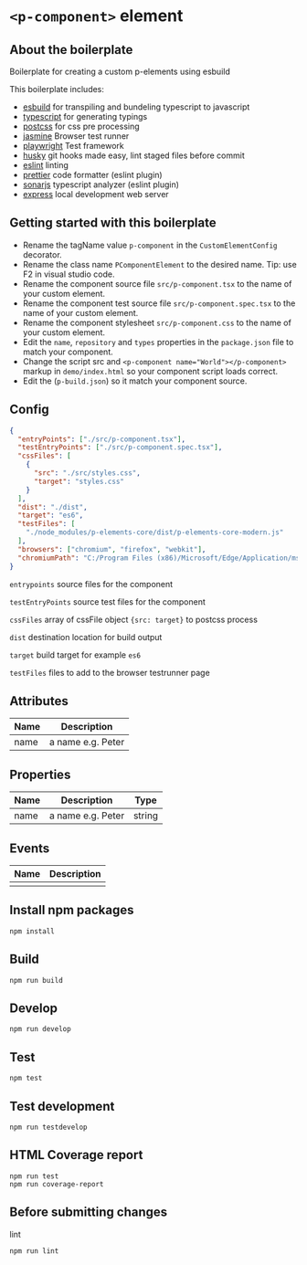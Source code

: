 # `<p-component>` element

## About the boilerplate

Boilerplate for creating a custom p-elements using esbuild

This boilerplate includes:

- [esbuild](https://esbuild.github.io/) for transpiling and bundeling typescript to javascript
- [typescript](https://www.typescriptlang.org/) for generating typings
- [postcss](https://postcss.org/) for css pre processing
- [jasmine](https://jasmine.github.io/) Browser test runner
- [playwright](https://playwright.dev/) Test framework
- [husky](https://typicode.github.io/husky/) git hooks made easy, lint staged files before commit
- [eslint](https://eslint.org/) linting
- [prettier](https://prettier.io/) code formatter (eslint plugin)
- [sonarjs](https://github.com/SonarSource/eslint-plugin-sonarjs) typescript analyzer (eslint plugin)
- [express](https://expressjs.com/) local development web server

## Getting started with this boilerplate

- Rename the tagName value `p-component` in the `CustomElementConfig` decorator.
- Rename the class name `PComponentElement` to the desired name. Tip: use F2 in visual studio code.
- Rename the component source file `src/p-component.tsx` to the name of your custom element.
- Rename the component test source file `src/p-component.spec.tsx` to the name of your custom element.
- Rename the component stylesheet `src/p-component.css` to the name of your custom element.
- Edit the `name`, `repository` and `types` properties in the `package.json` file to match your component.
- Change the script src and `<p-component name="World"></p-component>` markup in `demo/index.html` so your component script loads correct.
- Edit the (`p-build.json`) so it match your component source.

## Config

```json
{
  "entryPoints": ["./src/p-component.tsx"],
  "testEntryPoints": ["./src/p-component.spec.tsx"],
  "cssFiles": [
    {
      "src": "./src/styles.css",
      "target": "styles.css"
    }
  ],
  "dist": "./dist",
  "target": "es6",
  "testFiles": [
    "./node_modules/p-elements-core/dist/p-elements-core-modern.js"
  ],
  "browsers": ["chromium", "firefox", "webkit"],
  "chromiumPath": "C:/Program Files (x86)/Microsoft/Edge/Application/msedge.exe"
}
```

`entrypoints` source files for the component

`testEntryPoints` source test files for the component

`cssFiles` array of cssFile object `{src: target}` to postcss process

`dist` destination location for build output

`target` build target for example `es6`

`testFiles` files to add to the browser testrunner page

## Attributes

| Name | Description       |
| ---- | ----------------- |
| name | a name e.g. Peter |

## Properties

| Name | Description       | Type   |
| ---- | ----------------- | ------ |
| name | a name e.g. Peter | string |

## Events

| Name | Description |
| ---- | ----------- |
|      |             |

## Install npm packages

```
npm install
```

## Build

```
npm run build
```

## Develop

```
npm run develop
```

## Test

```
npm test
```

## Test development

```
npm run testdevelop
```

## HTML Coverage report

```
npm run test
npm run coverage-report
```

## Before submitting changes

lint

```
npm run lint
```
